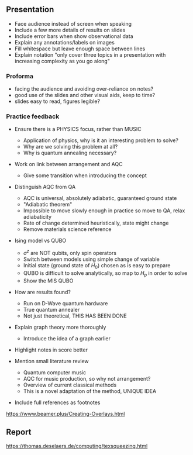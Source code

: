 ## Presentation

- Face audience instead of screen when speaking
- Include a few more details of results on slides
- Include error bars when show observational data
- Explain any annotations/labels on images
- Fill whitespace but leave enough space between lines
- Explain notation
"only cover three topics in a presentation with increasing complexity as you go along"

### Proforma
- facing the audience and avoiding over-reliance on notes?
- good use of the slides and other visual aids, keep to time?
- slides easy to read, figures legible?

### Practice feedback

- Ensure there is a PHYSICS focus, rather than MUSIC
    - Application of physics, why is it an interesting problem to solve?
    - Why are we solving this problem at all?
    - Why is quantum annealing necessary?

- Work on link between arrangement and AQC
    - Give some transition when introducing the concept

- Distinguish AQC from QA
    - AQC is universal, absolutely adiabatic, guaranteed ground state
    - "Adiabatic theorem"
    - Impossible to move slowly enough in practice so move to QA, relax adiabaticity
    - Rate of change determined heuristically, state might change
    - Remove materials science reference

- Ising model vs QUBO
    - $\sigma^z$ are NOT qubits, only spin operators
    - Switch between models using simple change of variable
    - Initial state (ground state of $H_0$) chosen as is easy to prepare
    - QUBO is difficult to solve analytically, so map to $H_p$ in order to solve
    - Show the MIS QUBO

- How are results found?
    - Run on D-Wave quantum hardware
    - True quantum annealer
    - Not just theoretical, THIS HAS BEEN DONE

- Explain graph theory more thoroughly
    - Introduce the idea of a graph earlier

- Highlight notes in score better

- Mention small literature review
    - Quantum computer music
    - AQC for music production, so why not arrangement?
    - Overview of current classical methods
    - This is a novel adaptation of the method, UNIQUE IDEA

- Include full references as footnotes

https://www.beamer.plus/Creating-Overlays.html

## Report

https://thomas.deselaers.de/computing/texsqueezing.html